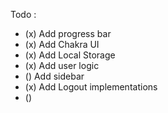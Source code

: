 Todo :

- (x) Add progress bar
- (x) Add Chakra UI
- (x) Add Local Storage
- (x) Add user logic
- () Add sidebar
- (x) Add Logout implementations
- ()
